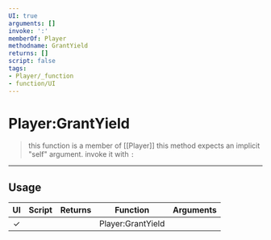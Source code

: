```yaml
---
UI: true
arguments: []
invoke: ':'
memberOf: Player
methodname: GrantYield
returns: []
script: false
tags:
- Player/_function
- function/UI
---
```

# Player:GrantYield
> this function is a member of [[Player]]
> this method expects an implicit "self" argument. invoke it with `:`
-----
## Usage
|  UI | Script | Returns | Function | Arguments |
|:---:|:------:|-------:|:--------:|:---------|
|✓| ||Player:GrantYield||
